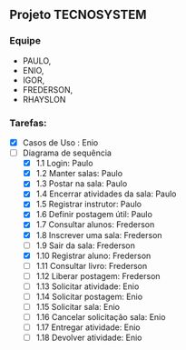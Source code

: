 ## Projeto TECNOSYSTEM

### Equipe
 - PAULO, 
 - ENIO, 
 - IGOR, 
 - FREDERSON, 
 - RHAYSLON

### Tarefas:
* [X] Casos de Uso : Enio
* [ ] Diagrama de sequência
  * [X] 1.1 Login: Paulo
  * [X] 1.2 Manter salas: Paulo
  * [X] 1.3 Postar na sala: Paulo
  * [X] 1.4 Encerrar atividades da sala: Paulo
  * [X] 1.5 Registrar instrutor: Paulo
  * [X] 1.6 Definir postagem útil: Paulo
  * [X] 1.7 Consultar alunos: Frederson
  * [X] 1.8 Inscrever uma sala: Frederson
  * [ ] 1.9 Sair da sala: Frederson
  * [X] 1.10 Registrar aluno: Frederson
  * [ ] 1.11 Consultar livro: Frederson
  * [ ] 1.12 Liberar postagem: Frederson
  * [ ] 1.13 Solicitar atividade: Enio
  * [ ] 1.14 Solicitar postagem: Enio
  * [ ] 1.15 Solicitar sala: Enio
  * [ ] 1.16 Cancelar solicitação sala: Enio
  * [ ] 1.17 Entregar atividade: Enio
  * [ ] 1.18 Devolver atividade: Enio
